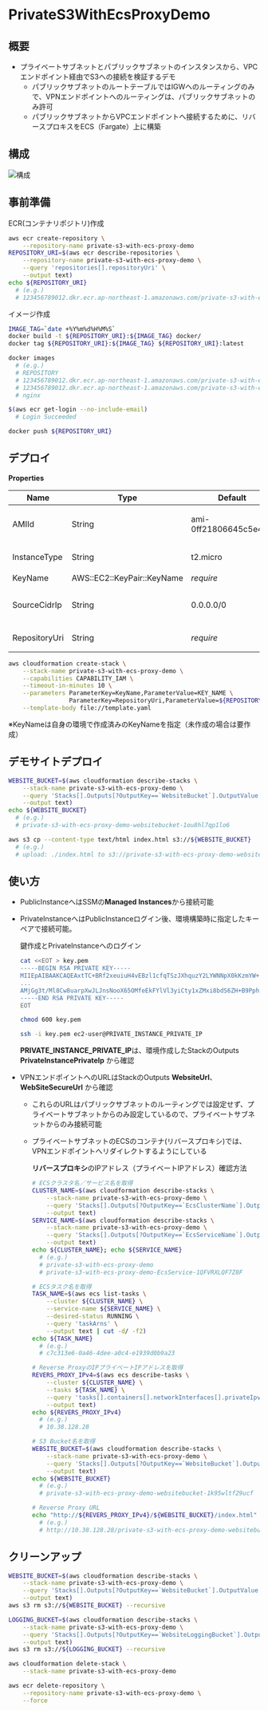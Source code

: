 # PrivateS3WithEcsProxyDemo

## 概要

- プライベートサブネットとパブリックサブネットのインスタンスから、VPCエンドポイント経由でS3への接続を検証するデモ
  - パブリックサブネットのルートテーブルではIGWへのルーティングのみで、VPNエンドポイントへのルーティングは、パブリックサブネットのみ許可
  - パブリックサブネットからVPCエンドポイントへ接続するために、リバースプロキスをECS（Fargate）上に構築

## 構成

![構成](https://github.com/ot-nemoto/PrivateS3WithEcsProxyDemo/blob/images/PrivateS3WithEcsProxyDemo.png)

## 事前準備

ECR(コンテナリポジトリ)作成

```sh
aws ecr create-repository \
    --repository-name private-s3-with-ecs-proxy-demo
REPOSITORY_URI=$(aws ecr describe-repositories \
    --repository-name private-s3-with-ecs-proxy-demo \
    --query 'repositories[].repositoryUri' \
    --output text)
echo ${REPOSITORY_URI}
  # (e.g.)
  # 123456789012.dkr.ecr.ap-northeast-1.amazonaws.com/private-s3-with-ecs-proxy-demo
```

イメージ作成

```sh
IMAGE_TAG=`date +%Y%m%d%H%M%S`
docker build -t ${REPOSITORY_URI}:${IMAGE_TAG} docker/
docker tag ${REPOSITORY_URI}:${IMAGE_TAG} ${REPOSITORY_URI}:latest

docker images
  # (e.g.)
  # REPOSITORY                                                                                TAG                 IMAGE ID            CREATED             SIZE
  # 123456789012.dkr.ecr.ap-northeast-1.amazonaws.com/private-s3-with-ecs-proxy-demo   20191101045632      b6753551581f        9 days ago          21.4MB
  # 123456789012.dkr.ecr.ap-northeast-1.amazonaws.com/private-s3-with-ecs-proxy-demo   latest              b6753551581f        9 days ago          21.4MB
  # nginx                                                                              mainline-alpine     b6753551581f        9 days ago          21.4MB

$(aws ecr get-login --no-include-email)
  # Login Succeeded

docker push ${REPOSITORY_URI}
```

## デプロイ

**Properties**

|Name|Type|Default|Description|
|--|--|--|--|
|AMIId|String|ami-0ff21806645c5e492|インスタンスのマシンイメージID|
|InstanceType|String|t2.micro|インスタンスタイプ|
|KeyName|AWS::EC2::KeyPair::KeyName|*require*|キーペア名|
|SourceCidrIp|String|0.0.0.0/0|デモサイトへの接続許可するCIDR|
|RepositoryUri|String|*require*|ECRリポジトリURI|

```sh
aws cloudformation create-stack \
    --stack-name private-s3-with-ecs-proxy-demo \
    --capabilities CAPABILITY_IAM \
    --timeout-in-minutes 10 \
    --parameters ParameterKey=KeyName,ParameterValue=KEY_NAME \
                 ParameterKey=RepositoryUri,ParameterValue=${REPOSITORY_URI} \
    --template-body file://template.yaml
```

※KeyNameは自身の環境で作成済みのKeyNameを指定（未作成の場合は要作成）

## デモサイトデプロイ

```sh
WEBSITE_BUCKET=$(aws cloudformation describe-stacks \
    --stack-name private-s3-with-ecs-proxy-demo \
    --query 'Stacks[].Outputs[?OutputKey==`WebsiteBucket`].OutputValue' \
    --output text)
echo ${WEBSITE_BUCKET}
  # (e.g.)
  # private-s3-with-ecs-proxy-demo-websitebucket-1ou8hl7qp1lo6

aws s3 cp --content-type text/html index.html s3://${WEBSITE_BUCKET}
  # (e.g.)
  # upload: ./index.html to s3://private-s3-with-ecs-proxy-demo-websitebucket-1ou8hl7qp1lo6/index.html
```

## 使い方

- PublicInstanceへはSSMの**Managed Instances**から接続可能
- PrivateInstanceへはPublicInstanceログイン後、環境構築時に指定したキーペアで接続可能。

  鍵作成とPrivateInstanceへのログイン

  ```sh
  cat <<EOT > key.pem
  -----BEGIN RSA PRIVATE KEY-----
  MIIEpAIBAAKCAQEAxtTC+BRf2xeuiuH4vEBzl1cfqTSzJXhquzY2LYWNNpX0kKzmYW+fSc4vgzkm
  ...
  AMjGg3t/Ml8Cw8uarpXwJLJnsNooX65OMfeEkFYlVl3yiCty1xZMxi8bdS6ZH+B9PphRLw==
  -----END RSA PRIVATE KEY-----
  EOT

  chmod 600 key.pem

  ssh -i key.pem ec2-user@PRIVATE_INSTANCE_PRIVATE_IP
  ```

  **PRIVATE_INSTANCE_PRIVATE_IP**は、環境作成したStackのOutputs **PrivateInstancePrivateIp** から確認

- VPNエンドポイントへのURLはStackのOutputs **WebsiteUrl**、**WebSiteSecureUrl** から確認
  - これらのURLはパブリックサブネットのルーティングでは設定せず、プライベートサブネットからのみ設定しているので、プライベートサブネットからのみ接続可能
  - プライベートサブネットのECSのコンテナ(リバースプロキシ)では、VPNエンドポイントへリダイレクトするようにしている

    **リバースプロキシ**のIPアドレス（プライベートIPアドレス）確認方法

    ```sh
    # ECSクラスタ名／サービス名を取得
    CLUSTER_NAME=$(aws cloudformation describe-stacks \
        --stack-name private-s3-with-ecs-proxy-demo \
        --query 'Stacks[].Outputs[?OutputKey==`EcsClusterName`].OutputValue' \
        --output text)
    SERVICE_NAME=$(aws cloudformation describe-stacks \
        --stack-name private-s3-with-ecs-proxy-demo \
        --query 'Stacks[].Outputs[?OutputKey==`EcsServiceName`].OutputValue' \
        --output text)
    echo ${CLUSTER_NAME}; echo ${SERVICE_NAME}
      # (e.g.)
      # private-s3-with-ecs-proxy-demo
      # private-s3-with-ecs-proxy-demo-EcsService-1QFVRXLQF7Z8F

    # ECSタスク名を取得
    TASK_NAME=$(aws ecs list-tasks \
        --cluster ${CLUSTER_NAME} \
        --service-name ${SERVICE_NAME} \
        --desired-status RUNNING \
        --query 'taskArns' \
        --output text | cut -d/ -f2)
    echo ${TASK_NAME}
      # (e.g.)
      # c7c313e6-0a46-4dee-a0c4-e1939d0b9a23

    # Reverse ProxyのIPプライベートIPアドレスを取得
    REVERS_PROXY_IPv4=$(aws ecs describe-tasks \
        --cluster ${CLUSTER_NAME} \
        --tasks ${TASK_NAME} \
        --query 'tasks[].containers[].networkInterfaces[].privateIpv4Address' \
        --output text)
    echo ${REVERS_PROXY_IPv4}
      # (e.g.)
      # 10.38.128.28

    # S3 Bucket名を取得
    WEBSITE_BUCKET=$(aws cloudformation describe-stacks \
        --stack-name private-s3-with-ecs-proxy-demo \
        --query 'Stacks[].Outputs[?OutputKey==`WebsiteBucket`].OutputValue' \
        --output text)
    echo ${WEBSITE_BUCKET}
      # (e.g.)
      # private-s3-with-ecs-proxy-demo-websitebucket-1k95wltf29ucf

    # Reverse Proxy URL
    echo "http://${REVERS_PROXY_IPv4}/${WEBSITE_BUCKET}/index.html"
      # (e.g.)
      # http://10.38.128.28/private-s3-with-ecs-proxy-demo-websitebucket-1k95wltf29ucf/index.html
    ```

## クリーンアップ

```sh
WEBSITE_BUCKET=$(aws cloudformation describe-stacks \
    --stack-name private-s3-with-ecs-proxy-demo \
    --query 'Stacks[].Outputs[?OutputKey==`WebsiteBucket`].OutputValue' \
    --output text)
aws s3 rm s3://${WEBSITE_BUCKET} --recursive

LOGGING_BUCKET=$(aws cloudformation describe-stacks \
    --stack-name private-s3-with-ecs-proxy-demo \
    --query 'Stacks[].Outputs[?OutputKey==`WebsiteLoggingBucket`].OutputValue' \
    --output text)
aws s3 rm s3://${LOGGING_BUCKET} --recursive

aws cloudformation delete-stack \
    --stack-name private-s3-with-ecs-proxy-demo

aws ecr delete-repository \
    --repository-name private-s3-with-ecs-proxy-demo \
    --force
```
